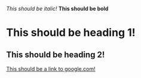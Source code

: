 *This should be italic!*
**This should be bold**
# This should be heading 1!
## This should be heading 2!
[This should be a link to google.com!](https://www.google.com)
